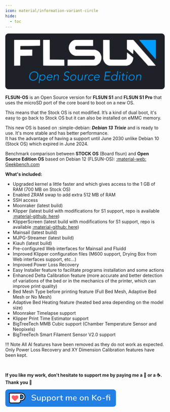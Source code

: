 ```yaml
---
icon: material/information-variant-circle
hide:
  - toc
---
```


<img width="700" src="../assets/images/home.png">

**FLSUN-OS** is an Open Source version for **FLSUN S1** and **FLSUN S1 Pro** that uses the microSD port of the core board to boot on a new OS.

This means that the Stock OS is not modified. It’s a kind of dual boot, it's easy to go back to Stock OS but it can also be installed on eMMC memory.

This new OS is based on :simple-debian: ***Debian 13 Trixie*** and is ready to use. It's more stable and has better performance.<br />
It has the advantage of having a support until June 2030 unlike Debian 10 (Stock OS) which expired in June 2024.

Benchmark comparison between **STOCK OS** (Board flsun) and **Open Source Edition OS** based on Debian 12 (FLSUN-OS): <a href="https://browser.geekbench.com/v5/cpu/compare/22823940?baseline=22823878">:material-web: Geekbench.com</a>

**What's included:**

  - Upgraded kernel a little faster and which gives access to the 1 GB of RAM (700 MB on Stock OS)<br />
  - Enabled ZRAM swap to add extra 512 MB of RAM<br />
  - SSH access<br />
  - Moonraker (latest build)<br />
  - Klipper (latest build with modifications for S1 support, repo is available <a href="https://github.com/Guilouz/Klipper-Flsun-S1">:material-github: here</a>)<br />
  - KlipperScreen (latest build with modifications for S1 support, repo is available <a href="https://github.com/Guilouz/KlipperScreen-Flsun-S1">:material-github: here</a>)<br />
  - Mainsail (latest build)<br />
  - MJPG-Streamer (latest build)<br />
  - Kiauh (latest build)<br />
  - Pre-configured Web interfaces for Mainsail and Fluidd<br />
  - Improved Klipper configuration files (M600 support, Drying Box from Web interfaces support, etc...)<br />
  - Improved Power Loss Recovery<br />
  - Easy Installer feature to facilitate programs installation and some actions<br />
  - Enhanced Delta Calibration feature (more accurate and better detection of variations of the bed or in the mechanics of the printer, which can improve print quality)<br />
  - Bed Mesh Type before printing feature (Full Bed Mesh, Adaptive Bed Mesh or No Mesh)<br />
  - Adaptive Bed Heating feature (heated bed area depending on the model size)<br />
  - Moonraker Timelapse support<br />
  - Klipper Print Time Estimator support <br />
  - BigTreeTech MMB Cubic support (Chamber Temperature Sensor and Neopixels)<br />
  - BigTreeTech Smart Filament Sensor V2.0 support<br />

!!! Note
    All AI features have been removed as they do not work as expected.<br />Only Power Loss Recovery and XY Dimension Calibration features have been kept.

<br />

**If you like my work, don't hesitate to support me by paying me a 🍺 or a ☕. Thank you 🙂**

<a href="https://ko-fi.com/guilouz" target="_blank"><img width="350" src="../assets/images/ko-fi.png"></a>
